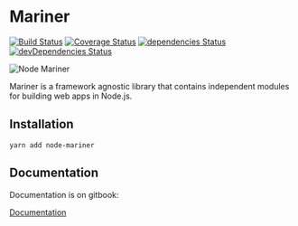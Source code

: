 # Mariner

[![Build Status](https://travis-ci.org/radenkovic/mariner.svg?branch=master)](https://travis-ci.org/radenkovic/mariner) [![Coverage Status](https://coveralls.io/repos/github/radenkovic/mariner/badge.svg)](https://coveralls.io/github/radenkovic/mariner) [![dependencies Status](https://david-dm.org/radenkovic/mariner/status.svg)](https://david-dm.org/radenkovic/mariner) [![devDependencies Status](https://david-dm.org/radenkovic/mariner/dev-status.svg)](https://david-dm.org/radenkovic/mariner?type=dev)

![Node Mariner](https://i.imgur.com/KlTtKFY.png)

Mariner is a framework agnostic library that contains independent modules for
building web apps in Node.js.

## Installation

```text
yarn add node-mariner
```

## Documentation

Documentation is on gitbook:

[Documentation](http://marinerjs.com/)


